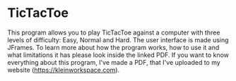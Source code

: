 # TicTacToe
This program allows you to play TicTacToe against a computer with three levels of difficulty: Easy, Normal and Hard. The user interface is made using JFrames. To learn more about how the program works, how to use it and what limitations it has please look inside the linked PDF. If you want to know everything about this program, I've made a PDF, that I've uploaded to my website (https://kleinworkspace.com).
